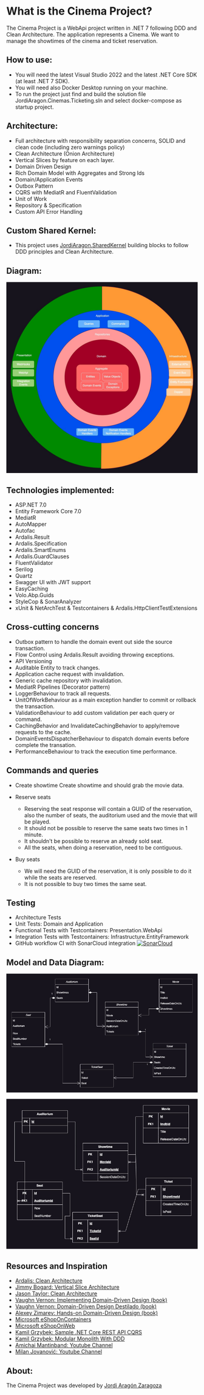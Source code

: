 What is the Cinema Project?
=====================
The Cinema Project is a WebApi project written in .NET 7 following DDD and Clean Architecture.
The application represents a Cinema. We want to manage the showtimes of the cinema and ticket reservation.

## How to use:

- You will need the latest Visual Studio 2022 and the latest .NET Core SDK (at least .NET 7 SDK).
- You will need also Docker Desktop running on your machine.
- To run the project just find and build the solution file JordiAragon.Cinemas.Ticketing.sln and select docker-compose as startup project.

## Architecture:

- Full architecture with responsibility separation concerns, SOLID and clean code (including zero warnings policy)
- Clean Architecture (Onion Architecture)
- Vertical Slices by feature on each layer.
- Domain Driven Design
- Rich Domain Model with Aggregates and Strong Ids
- Domain/Application Events
- Outbox Pattern
- CQRS with MediatR and FluentValidation
- Unit of Work
- Repository & Specification
- Custom API Error Handling

## Custom Shared Kernel:
- This project uses [JordiAragon.SharedKernel](https://github.com/jordiaragonzaragoza/JordiAragon.SharedKernel) building blocks to follow DDD principles and Clean Architecture. 

## Diagram:

![JordiAragon.Cinemas - Clean architecture graph](./docs/CleanArchitecture.jpg)

## Technologies implemented:

- ASP.NET 7.0
- Entity Framework Core 7.0
- MediatR
- AutoMapper
- Autofac
- Ardalis.Result
- Ardalis.Specification
- Ardalis.SmartEnums
- Ardalis.GuardClauses
- FluentValidator
- Serilog
- Quartz
- Swagger UI with JWT support
- EasyCaching
- Volo.Abp.Guids
- StyleCop & SonarAnalyzer
- xUnit & NetArchTest & Testcontainers & Ardalis.HttpClientTestExtensions

## Cross-cutting concerns

- Outbox pattern to handle the domain event out side the source transaction.
- Flow Control using Ardalis.Result avoiding throwing exceptions.
- API Versioning
- Auditable Entity to track changes.
- Application cache request with invalidation.
- Generic cache repository with invalidation.
- MediatR Pipelines (Decorator pattern)
 - LoggerBehaviour to track all requests.
 - UnitOfWorkBehaviour as a main exception handler to commit or rollback the transaction.
 - ValidationBehaviour to add custom validation per each query or command.
 - CachingBehavior and InvalidateCachingBehavior to apply/remove requests to the cache.
 - DomainEventsDispatcherBehaviour to dispatch domain events before complete the transation.
 - PerformanceBehaviour to track the execution time performance.

## Commands and queries

- Create showtime
    Create showtime and should grab the movie data.
    
- Reserve seats
    - Reserving the seat response will contain a GUID of the reservation, also the number of seats, the auditorium used and the movie that will be played.
    - It should not be possible to reserve the same seats two times in 1 minute.
    - It shouldn't be possible to reserve an already sold seat.
    - All the seats, when doing a reservation, need to be contiguous.

- Buy seats
    - We will need the GUID of the reservation, it is only possible to do it while the seats are reserved.
    - It is not possible to buy two times the same seat.

## Testing

- Architecture Tests
- Unit Tests: Domain and Application
- Functional Tests with Testcontainers: Presentation.WebApi
- Integration Tests with Testcontainers: Infrastructure.EntityFramework
- GitHub workflow CI with SonarCloud integration
[![SonarCloud](https://sonarcloud.io/images/project_badges/sonarcloud-white.svg)](https://sonarcloud.io/summary/new_code?id=jordiaragonzaragoza_JordiAragon.Cinema)

## Model and Data Diagram:

![JordiAragon.Cinemas - Model graph](./docs/Model.jpg)  

![JordiAragon.Cinemas - Data graph](./docs/DataModel.jpg)  

## Resources and Inspiration

- <a href="https://github.com/ardalis/CleanArchitecture" target="_blank">Ardalis: Clean Architecture</a>
- <a href="https://www.youtube.com/watch?v=SUiWfhAhgQw" target="_blank">Jimmy Bogard: Vertical Slice Architecture</a>
- <a href="https://github.com/jasontaylordev/CleanArchitecture" target="_blank">Jason Taylor: Clean Architecture</a>
- <a href="https://www.oreilly.com/library/view/implementing-domain-driven-design/9780133039900/" target="_blank">Vaughn Vernon: Implementing Domain-Driven Design (book)</a>
- <a href="https://kalele.io/books/ddd-destilado/" target="_blank">Vaughn Vernon: Domain-Driven Design Destilado (book)</a>
- <a href="https://www.amazon.com/Hands-Domain-Driven-Design-NET-ebook/dp/B07C5WSR9B" target="_blank">Alexey Zimarev: Hands-on Domain-Driven Design (book)</a>
- <a href="https://github.com/dotnet-architecture/eShopOnContainers" target="_blank">Microsoft eShopOnContainers</a>
- <a href="https://github.com/dotnet-architecture/eShopOnWeb" target="_blank">Microsoft eShopOnWeb</a>
- <a href="https://github.com/kgrzybek/sample-dotnet-core-cqrs-api" target="_blank">Kamil Grzybek: Sample .NET Core REST API CQRS</a>
- <a href="https://github.com/kgrzybek/modular-monolith-with-ddd" target="_blank">Kamil Grzybek: Modular Monolith With DDD</a>
- <a href="https://www.youtube.com/@amantinband" target="_blank">Amichai Mantinband: Youtube Channel</a>
- <a href="https://www.youtube.com/@MilanJovanovicTech" target="_blank">Milan Jovanović: Youtube Channel</a>


## About:

The Cinema Project was developed by <a href="https://www.linkedin.com/in/jordiaragonzaragoza/" target="_blank">Jordi Aragón Zaragoza</a>
